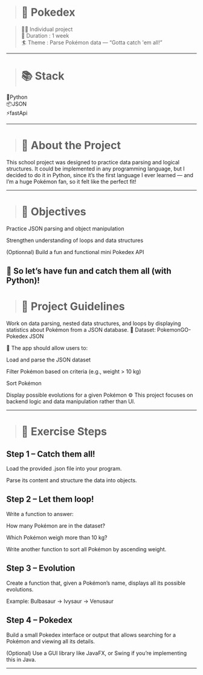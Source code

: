 ># 🧩 Pokedex

>👩‍💻 Individual project  
>🏃 Duration : 1 week  
>🏄 Theme : Parse Pokémon data — “Gotta catch 'em all!”
________________________________________________________________________________________
># 📚 Stack

🐍Python  
📦JSON  
⚡fastApi
________________________________________________________________________________________

># 💬 About the Project

This school project was designed to practice data parsing and logical structures.
It could be implemented in any programming language, but I decided to do it in Python, since it’s the first language I ever learned — and I’m a huge Pokémon fan, so it felt like the perfect fit!
________________________________________________________________________________________
># 🎯 Objectives

Practice JSON parsing and object manipulation

Strengthen understanding of loops and data structures

(Optionnal) Build a fun and functional mini Pokedex API 

## 🐾 So let’s have fun and catch them all (with Python)!  

># 📑 Project Guidelines

Work on data parsing, nested data structures, and loops by displaying statistics about Pokémon from a JSON database.
💭 Dataset: PokemonGO-Pokedex JSON

👤 The app should allow users to:

Load and parse the JSON dataset

Filter Pokémon based on criteria (e.g., weight > 10 kg)

Sort Pokémon 

Display possible evolutions for a given Pokémon
⚙️ This project focuses on backend logic and data manipulation rather than UI.
________________________________________________________________________________________
># 🧠 Exercise Steps
## Step 1 – Catch them all!

Load the provided .json file into your program.

Parse its content and structure the data into objects.

## Step 2 – Let them loop!

Write a function to answer:

How many Pokémon are in the dataset?

Which Pokémon weigh more than 10 kg?

Write another function to sort all Pokémon by ascending weight.

## Step 3 – Evolution

Create a function that, given a Pokémon’s name, displays all its possible evolutions.

Example: Bulbasaur → Ivysaur → Venusaur

## Step 4 – Pokedex

Build a small Pokedex interface or output that allows searching for a Pokémon and viewing all its details.

(Optional) Use a GUI library like JavaFX, or Swing if you’re implementing this in Java.
________________________________________________________________________________________
